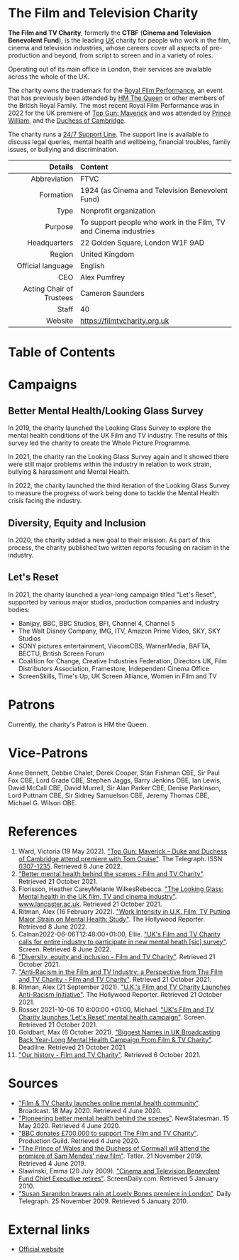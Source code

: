 # The Film and Television Charity

**The Film and TV Charity**, formerly the **CTBF** (**Cinema and Television Benevolent Fund**), is the leading [UK](https://en.wikipedia.org/wiki/United_Kingdom) charity for people who work in the film, cinema and television industries, whose careers cover all aspects of pre-production and beyond, from script to screen and in a variety of roles.

Operating out of its main office in London, their services are available across the whole of the UK.

The charity owns the trademark for the [Royal Film Performance](https://en.wikipedia.org/wiki/Royal_Film_Performance), an event that has previously been attended by [HM The Queen](https://en.wikipedia.org/wiki/Elizabeth_II) or other members of the British Royal Family. The most recent Royal Film Performance was in 2022 for the UK premiere of [Top Gun: Maverick](https://en.wikipedia.org/wiki/Top_Gun:_Maverick) and was attended by [Prince William](https://en.wikipedia.org/wiki/Prince_William), and the [Duchess of Cambridge](https://en.wikipedia.org/wiki/Duchess_of_Cambridge).

The charity runs a [24/7 Support Line](https://filmtvcharity.org.uk/your-support/support-line/). The support line is available to discuss legal queries, mental health and wellbeing, financial troubles, family issues, or bullying and discrimination.

|                  Details | Content                                                          |
| -----------------------: | :--------------------------------------------------------------- |
|             Abbreviation | FTVC                                                             |
|                Formation | 1924 (as Cinema and Television Benevolent Fund)                  |
|                     Type | Nonprofit organization                                           |
|                  Purpose | To support people who work in the Film, TV and Cinema industries |
|             Headquarters | 22 Golden Square, London W1F 9AD                                 |
|                   Region | United Kingdom                                                   |
|        Official language | English                                                          |
|                      CEO | Alex Pumfrey                                                     |
| Acting Chair of Trustees | Cameron Saunders                                                 |
|                    Staff | 40                                                               |
|                  Website | https://filmtvcharity.org.uk                                     |

# Table of Contents

# Campaigns

## Better Mental Health/Looking Glass Survey

In 2019, the charity launched the Looking Glass Survey to explore the mental health conditions of the UK Film and TV industry. The results of this survey led the charity to create the Whole Picture Programme.

In 2021, the charity ran the Looking Glass Survey again and it showed there were still major problems within the industry in relation to work strain, bullying & harassment and Mental Health.

In 2022, the charity launched the third iteration of the Looking Glass Survey to measure the progress of work being done to tackle the Mental Health crisis facing the industry.

## Diversity, Equity and Inclusion

In 2020, the charity added a new goal to their mission. As part of this process, the charity published two written reports focusing on racism in the industry.

## Let's Reset

In 2021, the charity launched a year-long campaign titled "Let's Reset", supported by various major studios, production companies and industry bodies:

-   Banijay, BBC, BBC Studios, BFI, Channel 4, Channel 5
-   The Walt Disney Company, IMG, ITV, Amazon Prime Video, SKY, SKY Studios
-   SONY pictures entertainment, ViacomCBS, WarnerMedia, BAFTA, BECTU,
    British Screen Forum
-   Coalition for Change, Creative Industries Federation, Directors UK, Film
    Distributors Association, Framestore, Independent Cinema Office
-   ScreenSkills, Time's Up, UK Screen Alliance, Women in Film and TV

# Patrons

Currently, the charity's Patron is HM the Queen.

# Vice-Patrons

Anne Bennett, Debbie Chalet, Derek Cooper, Stan Fishman CBE, Sir Paul Fox CBE,
Lord Grade CBE, Stephen Jaggs, Barry Jenkins OBE, Ian Lewis, David McCall CBE,
David Murrell, Sir Alan Parker CBE, Denise Parkinson, Lord Puttnam CBE,
Sir Sidney Samuelson CBE, Jeremy Thomas CBE, Michael G. Wilson OBE.

# References

1. Ward, Victoria (19 May 2022). ["Top Gun: Maverick – Duke and Duchess of Cambridge attend premiere with Tom Cruise"](https://www.telegraph.co.uk/royal-family/2022/05/19/top-gun-maverick-prince-william-kate-tom-cruise-premiere/). The Telegraph. ISSN [0307-1235](https://www.worldcat.org/issn/0307-1235). Retrieved 8 June 2022.
2. ["Better mental health behind the scenes - Film and TV Charity"](https://filmtvcharity.org.uk/leading-change/better-mental-health/). Retrieved 21 October 2021.
3. Florisson, Heather CareyMelanie WilkesRebecca. ["The Looking Glass: Mental health in the UK film, TV and cinema industry"](https://www.lancaster.ac.uk/work-foundation/publications/the-looking-glass-mental-health-in-the-uk-film-tv-and-cinema-industry). www.lancaster.ac.uk. Retrieved 21 October 2021.
4. Ritman, Alex (16 February 2022). ["Work Intensity in U.K. Film, TV Putting Major Strain on Mental Health: Study"](https://www.hollywoodreporter.com/tv/tv-news/britain-film-tv-mental-health-study-work-intensity-1235093785/). The Hollywood Reporter. Retrieved 8 June 2022.
5. Calnan2022-06-06T12:48:00+01:00, Ellie. ["UK's Film and TV Charity calls for entire industry to participate in new mental heath [sic] survey"](https://www.screendaily.com/news/uks-film-and-tv-charity-calls-for-entire-industry-to-participate-in-new-mental-heath-survey/5171420.article). Screen. Retrieved 8 June 2022.
6. ["Diversity, equity and inclusion - Film and TV Charity"](https://filmtvcharity.org.uk/leading-change/diversity-equity-inclusion/). Retrieved 21 October 2021.
7. ["Anti-Racism in the Film and TV Industry: a Perspective from The Film and TV Charity - Film and TV Charity"](https://filmtvcharity.org.uk/news-event/anti-racism-in-the-film-and-tv-industry-a-perspective-from-the-film-and-tv-charity/). Retrieved 21 October 2021.
8. Ritman, Alex (21 September 2021). ["U.K.'s Film and TV Charity Launches Anti-Racism Initiative"](https://www.hollywoodreporter.com/tv/tv-news/u-k-s-film-and-tv-charity-launches-anti-racism-initiative-1235017565/). The Hollywood Reporter. Retrieved 21 October 2021.
9. Rosser 2021-10-06 T0 8:00:00 +01:00, Michael. ["UK's Film and TV Charity launches 'Let's Reset' mental health campaign"](https://www.screendaily.com/news/uks-film-and-tv-charity-launches-lets-reset-mental-health-campaign/5163984.article). Screen. Retrieved 21 October 2021.
10. Goldbart, Max (6 October 2021). ["Biggest Names in UK Broadcasting Back Year-Long Mental Health Campaign From Film & TV Charity"](https://deadline.com/2021/10/uk-broadcasting-backs-mental-health-campaign-1234850631/). Deadline. Retrieved 21 October 2021.
11. ["Our history - Film and TV Charity"](https://filmtvcharity.org.uk/about-us/history/). Retrieved 6 October 2021.

# Sources

-   ["Film & TV Charity launches online mental health community"](https://www.broadcastnow.co.uk/home/film-and-tv-charity-launches-online-mental-health-community/5149906.article). Broadcast. 18 May 2020. Retrieved 4 June 2020.
-   ["Pioneering better mental health behind the scenes"](https://www.newstatesman.com/culture/tv-radio/2020/05/pioneering-better-mental-health-behind-scenes). NewStatesman. 15 May 2020. Retrieved 4 June 2020.
-   ["BBC donates £700,000 to support The Film and TV Charity"](https://productionguild.com/news/bbc-donates-700000-to-support-the-film-and-tv-charity-82779/). Production Guild. Retrieved 4 June 2020.
-   ["The Prince of Wales and the Duchess of Cornwall will attend the premiere of Sam Mendes' new film"](https://www.tatler.com/article/the-royal-family-will-attend-royal-premiere-of-1917-war-film). Tatler. 21 November 2019. Retrieved 4 June 2019.
-   Slawinski, Emma (20 July 2009). ["Cinema and Television Benevolent Fund Chief Executive retires"](http://www.screendaily.com/news/uk-ireland-news/cinema-and-television-benevolent-fund-chief-executive-retires/5003764.article). ScreenDaily.com. Retrieved 5 January 2010.
-   ["Susan Sarandon braves rain at Lovely Bones premiere in London"](https://www.telegraph.co.uk/culture/film/film-news/6648147/Susan-Sarandon-braves-rain-at-Lovely-Bones-premiere-in-London.html). Daily Telegraph. 25 November 2009. Retrieved 5 January 2010.

# External links

-   [Official website](https://filmtvcharity.org.uk/)
